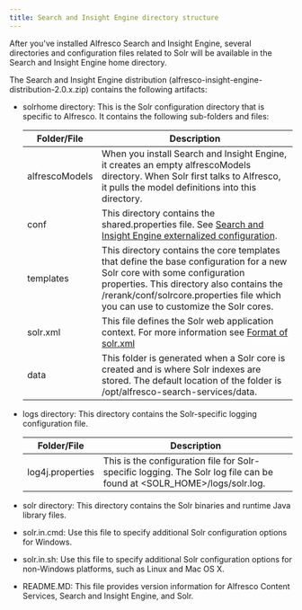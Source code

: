 ```yaml
---
title: Search and Insight Engine directory structure
---
```

After you've installed Alfresco Search and Insight Engine, several directories and configuration files related to Solr will be available in the Search and Insight Engine home directory.

The Search and Insight Engine distribution (alfresco-insight-engine-distribution-2.0.x.zip) contains the following artifacts:

* solrhome directory: This is the Solr configuration directory that is specific to Alfresco. It contains the following sub-folders and files:

    |Folder/File|Description|
    |-----------|-----------|
    |alfrescoModels|When you install Search and Insight Engine, it creates an empty alfrescoModels directory. When Solr first talks to Alfresco, it pulls the model definitions into this directory.|
    |conf|This directory contains the shared.properties file. See [Search and Insight Engine externalized configuration](external-properties-solr.md).|
    |templates|This directory contains the core templates that define the base configuration for a new Solr core with some configuration properties. This directory also contains the /rerank/conf/solrcore.properties file which you can use to customize the Solr cores.|
    |solr.xml|This file defines the Solr web application context. For more information see [Format of solr.xml](https://lucene.apache.org/solr/guide/6_6/format-of-solr-xml.html)|
    |data|This folder is generated when a Solr core is created and is where Solr indexes are stored. The default location of the folder is /opt/alfresco-search-services/data.|

* logs directory: This directory contains the Solr-specific logging configuration file.

    |Folder/File|Description|
    |-----------|-----------|
    |log4j.properties|This is the configuration file for Solr-specific logging. The Solr log file can be found at <SOLR\_HOME>/logs/solr.log.|

* solr directory: This directory contains the Solr binaries and runtime Java library files.
* solr.in.cmd: Use this file to specify additional Solr configuration options for Windows.
* solr.in.sh: Use this file to specify additional Solr configuration options for non-Windows platforms, such as Linux and Mac OS X.
* README.MD: This file provides version information for Alfresco Content Services, Search and Insight Engine, and Solr.
